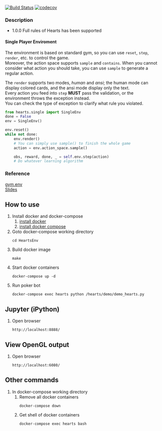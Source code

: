 [![Build Status](https://travis-ci.org/wirelessr/HeartsEnv.svg?branch=master)](https://travis-ci.org/wirelessr/HeartsEnv)
[![codecov](https://codecov.io/gh/wirelessr/HeartsEnv/branch/master/graph/badge.svg)](https://codecov.io/gh/wirelessr/HeartsEnv)
  
### Description
- 1.0.0 Full rules of Hearts has been supported

#### Single Player Enviroment
The environment is based on standard gym, so you can use `reset`, `step`, `render`, etc. to control the game.  
Moreover, the action space supports `sample` and `contains`. When you cannot consider what action you should take,
you can use `sample` to generate a regular action.  
  
The `render` supports two modes, *human* and *ansi*; the human mode can display colored cards, and the ansi mode 
display only the text.  
Every action you feed into `step` **MUST** pass the validation, or the environment throws the exception instead.  
You can check the type of exception to clarify what rule you violated.

```python
from hearts.single import SingleEnv
done = False
env = SingleEnv()

env.reset()
while not done:
    env.render()
    # You can simply use sample() to finish the whole game
    action = env.action_space.sample()

    obs, reward, done, _ = self.env.step(action)
    # Do whatever learning algorithm
```


### Reference
  
[gym.env](https://github.com/openai/gym/blob/master/gym/core.py)  
[Slides](https://docs.google.com/presentation/d/1MdtczHpVs6iht5Z_NQh_97ZHCyOkWD1f01pTfKBuW9s/edit?usp=sharing)

## How to use
1. Install docker and docker-compose
    1. [install docker](https://docs.docker.com/install/)
    1. [install docker compose](https://docs.docker.com/compose/install/#install-compose)
1. Goto docker-compose working directory
    ```
    cd HeartsEnv
1. Build docker image
    ```
    make
1. Start docker containers
    ```
    docker-compose up -d
1. Run poker bot
    ```
    docker-compose exec hearts python /hearts/demo/demo_hearts.py

## Jupyter (iPython)
1. Open browser
    ```
    http://localhost:8888/

## View OpenGL output
1. Open browser
    ```
    http://localhost:6080/

## Other commands
1. In docker-compose working directory
    1. Remove all docker containers
        ```
        docker-compose down
    1. Get shell of docker containers
        ```
        docker-compose exec hearts bash
